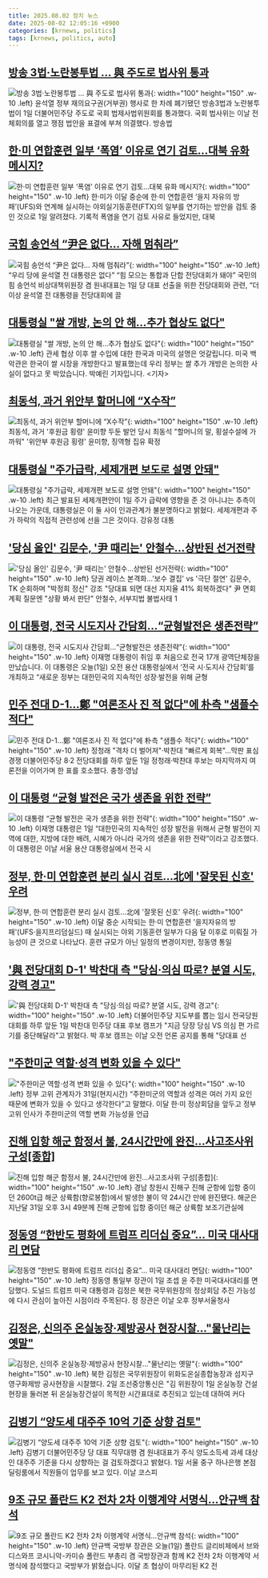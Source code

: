 ```yaml
---
title: 2025.08.02 정치 뉴스
date: 2025-08-02 12:05:16 +0900
categories: [krnews, politics]
tags: [krnews, politics, auto]
---
```

## [방송 3법·노란봉투법 … 與 주도로 법사위 통과](https://n.news.naver.com/mnews/article/030/0003337290)

![방송 3법·노란봉투법 … 與 주도로 법사위 통과](https://mimgnews.pstatic.net/image/origin/030/2025/08/01/3337290.jpg?type=nf220_150){: width="100" height="150" .w-10 .left}
윤석열 정부 재의요구권(거부권) 행사로 한 차례 폐기됐던 방송3법과 노란봉투법이 1일 더불어민주당 주도로 국회 법제사법위원회를 통과했다. 국회 법사위는 이날 전체회의를 열고 쟁점 법안을 표결에 부쳐 의결했다. 방송법

## [한·미 연합훈련 일부 ‘폭염’ 이유로 연기 검토…대북 유화 메시지?](https://n.news.naver.com/mnews/article/032/0003386848)

![한·미 연합훈련 일부 ‘폭염’ 이유로 연기 검토…대북 유화 메시지?](https://mimgnews.pstatic.net/image/origin/032/2025/08/01/3386848.jpg?type=nf220_150){: width="100" height="150" .w-10 .left}
한·미가 이달 중순에 한·미 연합훈련 ‘을지 자유의 방패’(UFS)와 연계해 실시하는 야외실기동훈련(FTX)의 일부를 연기하는 방안을 검토 중인 것으로 1일 알려졌다. 기록적 폭염을 연기 검토 사유로 들었지만, 대북

## [국힘 송언석 “尹은 없다… 자해 멈춰라”](https://n.news.naver.com/mnews/article/022/0004056485)

![국힘 송언석 “尹은 없다… 자해 멈춰라”](https://mimgnews.pstatic.net/image/origin/022/2025/08/01/4056485.jpg?type=nf220_150){: width="100" height="150" .w-10 .left}
“우리 당에 윤석열 전 대통령은 없다” “힘 모으는 통합과 단합 전당대회가 돼야” 국민의힘 송언석 비상대책위원장 겸 원내대표는 1일 당 대표 선출을 위한 전당대회와 관련, “더 이상 윤석열 전 대통령을 전당대회에 끌

## [대통령실 "쌀 개방, 논의 안 해…추가 협상도 없다"](https://n.news.naver.com/mnews/article/055/0001280681)

![대통령실 "쌀 개방, 논의 안 해…추가 협상도 없다"](https://mimgnews.pstatic.net/image/origin/055/2025/08/02/1280681.jpg?type=nf220_150){: width="100" height="150" .w-10 .left}
관세 협상 이후 쌀 수입에 대한 한국과 미국의 설명은 엇갈립니다. 미국 백악관은 한국이 쌀 시장을 개방한다고 발표했는데 우리 정부는 쌀 추가 개방은 논의한 사실이 없다고 못 박았습니다. 박예린 기자입니다. <기자>

## [최동석, 과거 위안부 할머니에 “X수작”](https://n.news.naver.com/mnews/article/449/0000316647)

![최동석, 과거 위안부 할머니에 “X수작”](https://mimgnews.pstatic.net/image/origin/449/2025/08/01/316647.jpg?type=nf220_150){: width="100" height="150" .w-10 .left}
최동석, 과거 '후원금 횡령' 윤미향 두둔 발언 당시 최동석 "할머니의 말, 횡설수설에 가까워" '위안부 후원금 횡령' 윤미향, 징역형 집유 확정

## [대통령실 "주가급락, 세제개편 보도로 설명 안돼"](https://n.news.naver.com/mnews/article/018/0006079730)

![대통령실 "주가급락, 세제개편 보도로 설명 안돼"](https://mimgnews.pstatic.net/image/origin/018/2025/08/01/6079730.jpg?type=nf220_150){: width="100" height="150" .w-10 .left}
최근 발표된 세제개편안이 1일 주가 급락에 영향을 준 것 아니냐는 추측이 나오는 가운데, 대통령실은 이 둘 사이 인과관계가 불분명하다고 밝혔다. 세제개편과 주가 하락의 직접적 관련성에 선을 그은 것이다. 강유정 대통

## ['당심 올인' 김문수, '尹 때리는' 안철수…상반된 선거전략](https://n.news.naver.com/mnews/article/079/0004051749)

!['당심 올인' 김문수, '尹 때리는' 안철수…상반된 선거전략](https://mimgnews.pstatic.net/image/origin/079/2025/08/01/4051749.jpg?type=nf220_150){: width="100" height="150" .w-10 .left}
당권 레이스 본격화…'보수 결집' vs '극단 절연' 김문수, TK 순회하며 "박정희 정신" 강조 "당대표 되면 대선 지지율 41% 회복하겠다" 尹 면회 계획 질문엔 "상황 봐서 판단" 안철수, 서부지법 불법사태 1

## [이 대통령, 전국 시도지사 간담회…“균형발전은 생존전략”](https://n.news.naver.com/mnews/article/056/0012000955)

![이 대통령, 전국 시도지사 간담회…“균형발전은 생존전략”](https://mimgnews.pstatic.net/image/origin/056/2025/08/01/12000955.jpg?type=nf220_150){: width="100" height="150" .w-10 .left}
이재명 대통령이 취임 후 처음으로 전국 17개 광역단체장을 만났습니다. 이 대통령은 오늘(1일) 오전 용산 대통령실에서 ‘전국 시·도지사 간담회’를 개최하고 “새로운 정부는 대한민국의 지속적인 성장·발전을 위해 균형

## [민주 전대 D-1…鄭 "여론조사 진 적 없다"에 朴측 "샘플수 적다"](https://n.news.naver.com/mnews/article/001/0015543373)

![민주 전대 D-1…鄭 "여론조사 진 적 없다"에 朴측 "샘플수 적다"](https://mimgnews.pstatic.net/image/origin/001/2025/08/01/15543373.jpg?type=nf220_150){: width="100" height="150" .w-10 .left}
정청래 "격차 더 벌어져"·박찬대 "빠르게 회복"…막판 표심 경쟁 더불어민주당 8·2 전당대회를 하루 앞둔 1일 정청래·박찬대 후보는 마지막까지 여론전을 이어가며 한 표를 호소했다. 충청·영남

## [이 대통령 “균형 발전은 국가 생존을 위한 전략”](https://n.news.naver.com/mnews/article/081/0003562772)

![이 대통령 “균형 발전은 국가 생존을 위한 전략”](https://mimgnews.pstatic.net/image/origin/081/2025/08/01/3562772.jpg?type=nf220_150){: width="100" height="150" .w-10 .left}
이재명 대통령은 1일 “대한민국의 지속적인 성장 발전을 위해서 균형 발전이 지역에 대한, 지방에 대한 배려, 시혜가 아니라 국가의 생존을 위한 전략”이라고 강조했다. 이 대통령은 이날 서울 용산 대통령실에서 전국 시

## [정부, 한·미 연합훈련 분리 실시 검토…北에 '잘못된 신호' 우려](https://n.news.naver.com/mnews/article/025/0003459387)

![정부, 한·미 연합훈련 분리 실시 검토…北에 '잘못된 신호' 우려](https://mimgnews.pstatic.net/image/origin/025/2025/08/01/3459387.jpg?type=nf220_150){: width="100" height="150" .w-10 .left}
이달 중순 시작되는 한·미 연합훈련 '을지자유의 방패'(UFS·을지프리덤실드) 때 실시되는 야외 기동훈련 일부가 다음 달 이후로 미뤄질 가능성이 큰 것으로 나타났다. 훈련 규모가 아닌 일정의 변경이지만, 정동영 통일

## ['與 전당대회 D-1' 박찬대 측 "당심·의심 따로? 분열 시도, 강력 경고"](https://n.news.naver.com/mnews/article/008/0005230280)

!['與 전당대회 D-1' 박찬대 측 "당심·의심 따로? 분열 시도, 강력 경고"](https://mimgnews.pstatic.net/image/origin/008/2025/08/01/5230280.jpg?type=nf220_150){: width="100" height="150" .w-10 .left}
더불어민주당 지도부를 뽑는 임시 전국당원대회를 하루 앞둔 1일 박찬대 민주당 대표 후보 캠프가 "지금 당장 당심 VS 의심 편 가르기를 중단해달라"고 밝혔다. 박 후보 캠프는 이날 오전 언론 공지를 통해 "당대표 선

## ["주한미군 역할·성격 변화 있을 수 있다"](https://n.news.naver.com/mnews/article/015/0005165804)

!["주한미군 역할·성격 변화 있을 수 있다"](https://mimgnews.pstatic.net/image/origin/015/2025/08/01/5165804.jpg?type=nf220_150){: width="100" height="150" .w-10 .left}
정부 고위 관계자가 31일(현지시간) “주한미군의 역할과 성격은 여러 가지 요인 때문에 변화가 있을 수 있다고 생각한다”고 말했다. 이달 한·미 정상회담을 앞두고 정부 고위 인사가 주한미군의 역할 변화 가능성을 언급

## [진해 입항 해군 함정서 불, 24시간만에 완진…사고조사위 구성[종합]](https://n.news.naver.com/mnews/article/119/0002986603)

![진해 입항 해군 함정서 불, 24시간만에 완진…사고조사위 구성[종합]](https://mimgnews.pstatic.net/image/origin/119/2025/08/01/2986603.jpg?type=nf220_150){: width="100" height="150" .w-10 .left}
경남 창원시 진해구 진해 군항에 입항 중이던 2600t급 해군 상륙함(향로봉함)에서 발생한 불이 약 24시간 만에 완진됐다. 해군은 지난달 31일 오후 3시 49분께 진해 군항에 입항 중이던 해군 상륙함 보조기관실에

## [정동영 “한반도 평화에 트럼프 리더십 중요”… 미국 대사대리 면담](https://n.news.naver.com/mnews/article/022/0004056611)

![정동영 “한반도 평화에 트럼프 리더십 중요”… 미국 대사대리 면담](https://mimgnews.pstatic.net/image/origin/022/2025/08/01/4056611.jpg?type=nf220_150){: width="100" height="150" .w-10 .left}
정동영 통일부 장관이 1일 조셉 윤 주한 미국대사대리를 면담했다. 도널드 트럼프 미국 대통령과 김정은 북한 국무위원장의 정상회담 추진 가능성에 다시 관심이 높아진 시점이라 주목된다. 정 장관은 이날 오후 정부서울청사

## [김정은, 신의주 온실농장·제방공사 현장시찰…"물난리는 옛말"](https://n.news.naver.com/mnews/article/448/0000546845)

![김정은, 신의주 온실농장·제방공사 현장시찰…"물난리는 옛말"](https://mimgnews.pstatic.net/image/origin/448/2025/08/02/546845.jpg?type=nf220_150){: width="100" height="150" .w-10 .left}
북한 김정은 국무위원장이 위화도온실종합농장과 섬지구 영구화제방 공사현장을 시찰했다. 2일 조선중앙통신은 "김 위원장이 1일 온실농장 건설 현장을 둘러본 뒤 온실농장건설이 목적한 시간표대로 추진되고 있는데 대하여 커다

## [김병기 “양도세 대주주 10억 기준 상향 검토"](https://n.news.naver.com/mnews/article/018/0006079535)

![김병기 “양도세 대주주 10억 기준 상향 검토"](https://mimgnews.pstatic.net/image/origin/018/2025/08/01/6079535.jpg?type=nf220_150){: width="100" height="150" .w-10 .left}
김병기 더불어민주당 당 대표 직무대행 겸 원내대표가 주식 양도소득세 과세 대상인 대주주 기준을 다시 상향하는 걸 검토하겠다고 밝혔다. 1일 서울 중구 하나은행 본점 딜링룸에서 직원들이 업무를 보고 있다. 이날 코스피

## [9조 규모 폴란드 K2 전차 2차 이행계약 서명식…안규백 참석](https://n.news.naver.com/mnews/article/055/0001280630)

![9조 규모 폴란드 K2 전차 2차 이행계약 서명식…안규백 참석](https://mimgnews.pstatic.net/image/origin/055/2025/08/01/1280630.jpg?type=nf220_150){: width="100" height="150" .w-10 .left}
안규백 국방부 장관은 오늘(1일) 폴란드 글리비체에서 브와디스와프 코시니악-카미슈 폴란드 부총리 겸 국방장관과 함께 K2 전차 2차 이행계약 서명식에 참석했다고 국방부가 밝혔습니다. 이달 초 협상이 마무리된 K2 전

